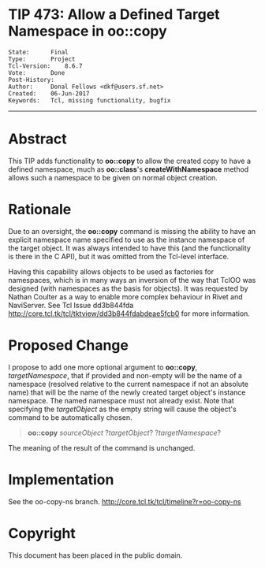 # TIP 473: Allow a Defined Target Namespace in oo::copy
	State:		Final
	Type:		Project
	Tcl-Version:	8.6.7
	Vote:		Done
	Post-History:	
	Author:		Donal Fellows <dkf@users.sf.net>
	Created:	06-Jun-2017
	Keywords:	Tcl, missing functionality, bugfix
-----

# Abstract

This TIP adds functionality to **oo::copy** to allow the created copy to
have a defined namespace, much as **oo::class**'s **createWithNamespace**
method allows such a namespace to be given on normal object creation.

# Rationale

Due to an oversight, the **oo::copy** command is missing the ability to have
an explicit namespace name specified to use as the instance namespace of the
target object. It was always intended to have this \(and the functionality is
there in the C API\), but it was omitted from the Tcl-level interface.

Having this capability allows objects to be used as factories for namespaces,
which is in many ways an inversion of the way that TclOO was designed \(with
namespaces as the basis for objects\). It was requested by Nathan Coulter as a
way to enable more complex behaviour in Rivet and NaviServer. See Tcl Issue
dd3b844fda <http://core.tcl.tk/tcl/tktview/dd3b844fdabdeae5fcb0>  for more
information.

# Proposed Change

I propose to add one more optional argument to **oo::copy**,
_targetNamespace_, that if provided and non-empty will be the name of a
namespace \(resolved relative to the current namespace if not an absolute name\)
that will be the name of the newly created target object's instance namespace.
The named namespace must not already exist. Note that specifying the
_targetObject_ as the empty string will cause the object's command to be
automatically chosen.

 > **oo::copy** _sourceObject_ ?_targetObject_? ?_targetNamespace_?

The meaning of the result of the command is unchanged.

# Implementation

See the oo-copy-ns branch. <http://core.tcl.tk/tcl/timeline?r=oo-copy-ns> 

# Copyright

This document has been placed in the public domain.

